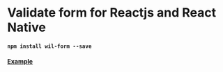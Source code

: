 # Validate form for Reactjs and React Native

#### `npm install wil-form --save`

#### [Example](https://codesandbox.io/s/wilvalidator-emhy1)
